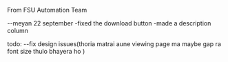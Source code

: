 From FSU Automation Team

--meyan 22 september
    -fixed the download button
    -made a description column


todo:
--fix design issues(thoria matrai aune viewing page ma maybe gap ra font size thulo bhayera ho )
